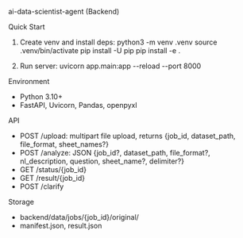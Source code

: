 ai-data-scientist-agent (Backend)

Quick Start

1. Create venv and install deps:
   python3 -m venv .venv
   source .venv/bin/activate
   pip install -U pip
   pip install -e .

2. Run server:
   uvicorn app.main:app --reload --port 8000

Environment
- Python 3.10+
- FastAPI, Uvicorn, Pandas, openpyxl

API
- POST /upload: multipart file upload, returns {job_id, dataset_path, file_format, sheet_names?}
- POST /analyze: JSON {job_id?, dataset_path, file_format?, nl_description, question, sheet_name?, delimiter?}
- GET /status/{job_id}
- GET /result/{job_id}
- POST /clarify

Storage
- backend/data/jobs/{job_id}/original/<file>
- manifest.json, result.json


